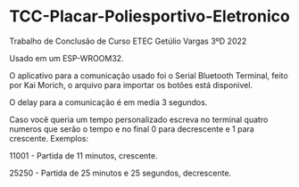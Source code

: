 # TCC-Placar-Poliesportivo-Eletronico 

Trabalho de Conclusão de Curso ETEC Getúlio Vargas 3ºD 2022

Usado em um ESP-WROOM32.

O aplicativo para a comunicação usado foi o Serial Bluetooth Terminal, feito por Kai Morich, o arquivo para importar os botões está disponivel.

O delay para a comunicação é em media 3 segundos.

Caso você queria um tempo personalizado escreva no terminal quatro numeros que serão o tempo e no final 0 para decrescente e 1 para crescente. Exemplos:

11001 - Partida de 11 minutos, crescente.

25250 - Partida de 25 minutos e 25 segundos, decrescente.
